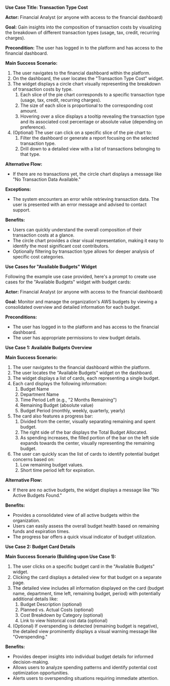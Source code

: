 ﻿**Use Case Title: Transaction Type Cost** 

**Actor:** Financial Analyst (or anyone with access to the financial dashboard)

**Goal:** Gain insights into the composition of transaction costs by visualizing the breakdown of different transaction types (usage, tax, credit, recurring charges).

**Precondition:** The user has logged in to the platform and has access to the financial dashboard.

**Main Success Scenario:**

1. The user navigates to the financial dashboard within the platform.
1. On the dashboard, the user locates the "Transaction Type Cost" widget.
1. The widget displays a circle chart visually representing the breakdown of transaction costs by type.
   1. Each slice of the pie chart corresponds to a specific transaction type (usage, tax, credit, recurring charges).
   1. The size of each slice is proportional to the corresponding cost amount.
   1. Hovering over a slice displays a tooltip revealing the transaction type and its associated cost percentage or absolute value (depending on preference).
1. (Optional) The user can click on a specific slice of the pie chart to:
   1. Filter the dashboard or generate a report focusing on the selected transaction type.
   1. Drill down to a detailed view with a list of transactions belonging to that type.

**Alternative Flow:**

- If there are no transactions yet, the circle chart displays a message like "No Transaction Data Available."

**Exceptions:**

- The system encounters an error while retrieving transaction data. The user is presented with an error message and advised to contact support.

**Benefits:**

- Users can quickly understand the overall composition of their transaction costs at a glance.
- The circle chart provides a clear visual representation, making it easy to identify the most significant cost contributors.
- Optionally filtering by transaction type allows for deeper analysis of specific cost categories.


**Use Cases for "Available Budgets" Widget**

Following the example use case provided, here's a prompt to create use cases for the "Available Budgets" widget with budget cards:

**Actor:** Financial Analyst (or anyone with access to the financial dashboard)

**Goal:** Monitor and manage the organization's AWS budgets by viewing a consolidated overview and detailed information for each budget.

**Preconditions:**

- The user has logged in to the platform and has access to the financial dashboard.
- The user has appropriate permissions to view budget details.

**Use Case 1: Available Budgets Overview**

**Main Success Scenario:**

1. The user navigates to the financial dashboard within the platform.
1. The user locates the "Available Budgets" widget on the dashboard.
1. The widget displays a list of cards, each representing a single budget.
1. Each card displays the following information:
   1. Budget Name
   1. Department Name
   1. Time Period Left (e.g., "2 Months Remaining")
   1. Remaining Budget (absolute value)
   1. Budget Period (monthly, weekly, quarterly, yearly)
1. The card also features a progress bar:
   1. Divided from the center, visually separating remaining and spent budget.
   1. The right side of the bar displays the Total Budget Allocated.
   1. As spending increases, the filled portion of the bar on the left side expands towards the center, visually representing the remaining budget.
1. The user can quickly scan the list of cards to identify potential budget concerns based on:
   1. Low remaining budget values.
   1. Short time period left for expiration.

**Alternative Flow:**

- If there are no active budgets, the widget displays a message like "No Active Budgets Found."

**Benefits:**

- Provides a consolidated view of all active budgets within the organization.
- Users can easily assess the overall budget health based on remaining funds and expiration times.
- The progress bar offers a quick visual indicator of budget utilization.

**Use Case 2: Budget Card Details**

**Main Success Scenario (Building upon Use Case 1):**

1. The user clicks on a specific budget card in the "Available Budgets" widget.
1. Clicking the card displays a detailed view for that budget on a separate page.
1. The detailed view includes all information displayed on the card (budget name, department, time left, remaining budget, period) with potentially additional details like:
   1. Budget Description (optional)
   1. Planned vs. Actual Costs (optional)
   1. Cost Breakdown by Category (optional)
   1. Link to view historical cost data (optional)
1. (Optional) If overspending is detected (remaining budget is negative), the detailed view prominently displays a visual warning message like "Overspending."

**Benefits:**

- Provides deeper insights into individual budget details for informed decision-making.
- Allows users to analyze spending patterns and identify potential cost optimization opportunities.
- Alerts users to overspending situations requiring immediate attention.


